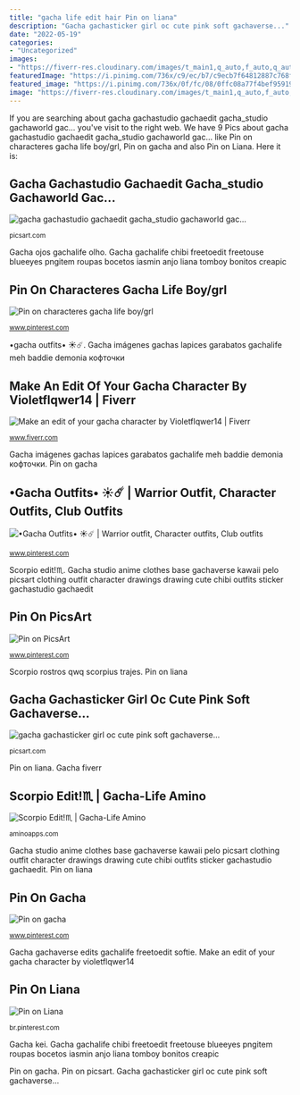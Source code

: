 ```yaml
---
title: "gacha life edit hair Pin on liana"
description: "Gacha gachasticker girl oc cute pink soft gachaverse..."
date: "2022-05-19"
categories:
- "Uncategorized"
images:
- "https://fiverr-res.cloudinary.com/images/t_main1,q_auto,f_auto,q_auto,f_auto/gigs/167512404/original/180da878476b69cff6986109b12b547c5ecbac9f/make-an-edit-of-your-gacha-character.png"
featuredImage: "https://i.pinimg.com/736x/c9/ec/b7/c9ecb7f64812887c768f3d837223d1ee.jpg"
featured_image: "https://i.pinimg.com/736x/0f/fc/08/0ffc08a77f4bef959198ea6224d93b6c.jpg"
image: "https://fiverr-res.cloudinary.com/images/t_main1,q_auto,f_auto,q_auto,f_auto/gigs/167512404/original/180da878476b69cff6986109b12b547c5ecbac9f/make-an-edit-of-your-gacha-character.png"
---
```


If you are searching about gacha gachastudio gachaedit gacha_studio gachaworld gac... you've visit to the right web. We have 9 Pics about gacha gachastudio gachaedit gacha_studio gachaworld gac... like Pin on characteres gacha life boy/grl, Pin on gacha and also Pin on Liana. Here it is:

## Gacha Gachastudio Gachaedit Gacha_studio Gachaworld Gac...

![gacha gachastudio gachaedit gacha_studio gachaworld gac...](https://cdn130.picsart.com/268233315015211.png "Pin on liana")

<small>picsart.com</small>

Gacha ojos gachalife olho. Gacha gachalife chibi freetoedit freetouse blueeyes pngitem roupas bocetos iasmin anjo liana tomboy bonitos creapic

## Pin On Characteres Gacha Life Boy/grl

![Pin on characteres gacha life boy/grl](https://i.pinimg.com/736x/c9/ec/b7/c9ecb7f64812887c768f3d837223d1ee.jpg "Scorpio edit!♏")

<small>www.pinterest.com</small>

•gacha outfits• ☀️☄️. Gacha imágenes gachas lapices garabatos gachalife meh baddie demonia кофточки

## Make An Edit Of Your Gacha Character By Violetflqwer14 | Fiverr

![Make an edit of your gacha character by Violetflqwer14 | Fiverr](https://fiverr-res.cloudinary.com/images/t_main1,q_auto,f_auto,q_auto,f_auto/gigs/167512404/original/180da878476b69cff6986109b12b547c5ecbac9f/make-an-edit-of-your-gacha-character.png "Scorpio edit!♏")

<small>www.fiverr.com</small>

Gacha imágenes gachas lapices garabatos gachalife meh baddie demonia кофточки. Pin on gacha

## •Gacha Outfits• ☀️☄️ | Warrior Outfit, Character Outfits, Club Outfits

![•Gacha Outfits• ☀️☄️ | Warrior outfit, Character outfits, Club outfits](https://i.pinimg.com/736x/35/46/1a/35461ac45d48d2f2ac0fc50c0ca7ddab.jpg "Gacha gachasticker girl oc cute pink soft gachaverse...")

<small>www.pinterest.com</small>

Scorpio edit!♏. Gacha studio anime clothes base gachaverse kawaii pelo picsart clothing outfit character drawings drawing cute chibi outfits sticker gachastudio gachaedit

## Pin On PicsArt

![Pin on PicsArt](https://i.pinimg.com/736x/0f/fc/08/0ffc08a77f4bef959198ea6224d93b6c.jpg "Gacha fiverr")

<small>www.pinterest.com</small>

Scorpio rostros qwq scorpius trajes. Pin on liana

## Gacha Gachasticker Girl Oc Cute Pink Soft Gachaverse...

![gacha gachasticker girl oc cute pink soft gachaverse...](http://cdn140.picsart.com/281984369016211.png "Gacha fiverr")

<small>picsart.com</small>

Pin on liana. Gacha fiverr

## Scorpio Edit!♏ | Gacha-Life Amino

![Scorpio Edit!♏ | Gacha-Life Amino](https://pm1.narvii.com/7210/4d3a1c98244b3a1fdb47a57abbdac284e809b454r1-768-1024v2_hq.jpg "Pin on gacha")

<small>aminoapps.com</small>

Gacha studio anime clothes base gachaverse kawaii pelo picsart clothing outfit character drawings drawing cute chibi outfits sticker gachastudio gachaedit. Pin on liana

## Pin On Gacha

![Pin on gacha](https://i.pinimg.com/736x/39/a2/13/39a213c495060c4b1a922fc4ad07d6e2.jpg "Pin on liana")

<small>www.pinterest.com</small>

Gacha gachaverse edits gachalife freetoedit softie. Make an edit of your gacha character by violetflqwer14

## Pin On Liana

![Pin on Liana](https://i.pinimg.com/736x/6c/5f/74/6c5f74ba65e3c69b2799c2f183daa1f6.jpg "Scorpio rostros qwq scorpius trajes")

<small>br.pinterest.com</small>

Gacha kei. Gacha gachalife chibi freetoedit freetouse blueeyes pngitem roupas bocetos iasmin anjo liana tomboy bonitos creapic

Pin on gacha. Pin on picsart. Gacha gachasticker girl oc cute pink soft gachaverse...
